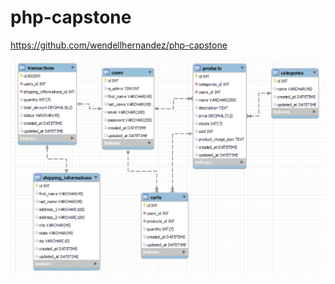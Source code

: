 # php-capstone

https://github.com/wendellhernandez/php-capstone

<img src="/assets/database/ERD.png">